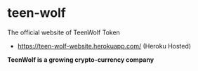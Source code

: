 # teen-wolf
The official website of TeenWolf Token
- https://teen-wolf-website.herokuapp.com/ (Heroku Hosted)

<b>TeenWolf is a growing crypto-currency company</b>
